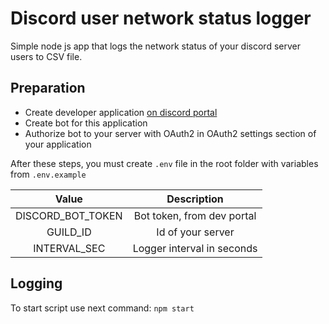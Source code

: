 # Discord user network status logger

Simple node js app that logs the network status of your discord server users to CSV file.

## Preparation
* Create developer application <a href="https://discordapp.com/developers/docs/intro">on discord portal</a>
* Create bot for this application
* Authorize bot to your server with OAuth2 in OAuth2 settings section of your application

After these steps, you must create `.env` file  in the root folder with variables from `.env.example`

|       Value       |         Description         |
|:-----------------:|:---------------------------:|
| DISCORD_BOT_TOKEN | Bot token, from dev portal  |
| GUILD_ID          | Id of your server           |
| INTERVAL_SEC      | Logger interval in seconds  |

## Logging

To start script use next command: `npm start`
